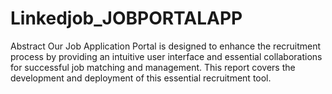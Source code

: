 # Linkedjob_JOBPORTALAPP


Abstract
Our Job Application Portal is designed to enhance the recruitment process by providing an intuitive user interface and essential collaborations for successful job matching and management. This report covers the development and deployment of this essential recruitment tool.
